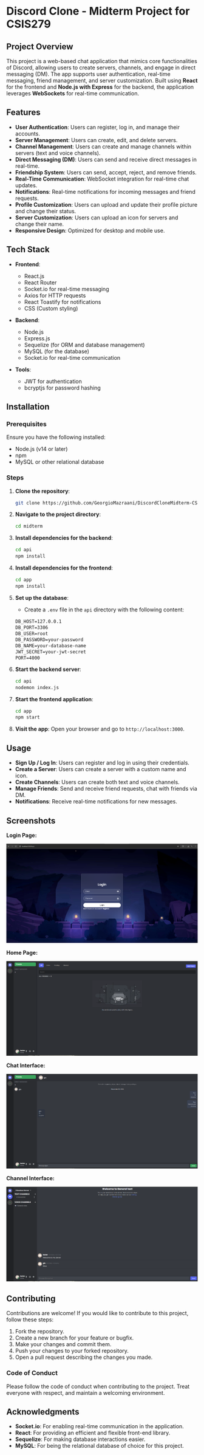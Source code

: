 # Discord Clone - Midterm Project for CSIS279

## Project Overview

This project is a web-based chat application that mimics core functionalities of Discord, allowing users to create servers, channels, and engage in direct messaging (DM). The app supports user authentication, real-time messaging, friend management, and server customization. Built using **React** for the frontend and **Node.js with Express** for the backend, the application leverages **WebSockets** for real-time communication.

## Features

- **User Authentication**: Users can register, log in, and manage their accounts.
- **Server Management**: Users can create, edit, and delete servers.
- **Channel Management**: Users can create and manage channels within servers (text and voice channels).
- **Direct Messaging (DM)**: Users can send and receive direct messages in real-time.
- **Friendship System**: Users can send, accept, reject, and remove friends.
- **Real-Time Communication**: WebSocket integration for real-time chat updates.
- **Notifications**: Real-time notifications for incoming messages and friend requests.
- **Profile Customization**: Users can upload and update their profile picture and change their status.
- **Server Customization**: Users can upload an icon for servers and change their name.
- **Responsive Design**: Optimized for desktop and mobile use.

## Tech Stack

- **Frontend**:
  - React.js
  - React Router
  - Socket.io for real-time messaging
  - Axios for HTTP requests
  - React Toastify for notifications
  - CSS (Custom styling)

- **Backend**:
  - Node.js
  - Express.js
  - Sequelize (for ORM and database management)
  - MySQL (for the database)
  - Socket.io for real-time communication

- **Tools**:
  - JWT for authentication
  - bcryptjs for password hashing

## Installation

### Prerequisites

Ensure you have the following installed:

- Node.js (v14 or later)
- npm 
- MySQL or other relational database

### Steps

1. **Clone the repository**:
   ```bash
   git clone https://github.com/GeorgioMazraani/DiscordCloneMidterm-CSIS279-s1.git
   ```

2. **Navigate to the project directory**:
   ```bash
   cd midterm
   ```

3. **Install dependencies for the backend**:
   ```bash
   cd api
   npm install
   ```

4. **Install dependencies for the frontend**:
   ```bash
   cd app
   npm install
   ```

5. **Set up the database**:
   - Create a `.env` file in the `api` directory with the following content:
   ```env
   DB_HOST=127.0.0.1
   DB_PORT=3306
   DB_USER=root
   DB_PASSWORD=your-password
   DB_NAME=your-database-name
   JWT_SECRET=your-jwt-secret
   PORT=4000
   ```

6. **Start the backend server**:
   ```bash
   cd api
   nodemon index.js
   ```

7. **Start the frontend application**:
   ```bash
   cd app
   npm start
   ```

8. **Visit the app**:
   Open your browser and go to `http://localhost:3000`.

## Usage

- **Sign Up / Log In**: Users can register and log in using their credentials.
- **Create a Server**: Users can create a server with a custom name and icon.
- **Create Channels**: Users can create both text and voice channels.
- **Manage Friends**: Send and receive friend requests, chat with friends via DM.
- **Notifications**: Receive real-time notifications for new messages.

## Screenshots

**Login Page:**

![Login Page](screenshots/login.png)

**Home Page:**

![Home Page](screenshots/homepage.png)

**Chat Interface:**

![Chat Interface](screenshots/chat.png)

**Channel Interface:**

![Channel Interface](screenshots/channel.png)

## Contributing

Contributions are welcome! If you would like to contribute to this project, follow these steps:

1. Fork the repository.
2. Create a new branch for your feature or bugfix.
3. Make your changes and commit them.
4. Push your changes to your forked repository.
5. Open a pull request describing the changes you made.

### Code of Conduct

Please follow the code of conduct when contributing to the project. Treat everyone with respect, and maintain a welcoming environment.

## Acknowledgments

- **Socket.io**: For enabling real-time communication in the application.
- **React**: For providing an efficient and flexible front-end library.
- **Sequelize**: For making database interactions easier.
- **MySQL**: For being the relational database of choice for this project.
